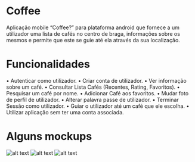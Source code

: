 # Coffee
  Aplicação mobile “Coffee?” para plataforma android que fornece a um utilizador uma lista de cafés no centro de braga, informações sobre os mesmos  e permite que este se guie até ela através da sua localização.

# Funcionalidades
  • Autenticar como utilizador.
  • Criar conta de utilizador.
  • Ver informação sobre um café.
  • Consultar Lista Cafés (Recentes, Rating, Favoritos).
  • Pesquisar um café por nome.
  • Adicionar Café aos favoritos.
  • Mudar foto de perfil de utilizador.
  • Alterar palavra passe de utilizador.
  • Terminar Sessão como utilizador.
  • Guiar o utilizador até um café que ele escolha.
  • Utilizar aplicação sem ter uma conta associada.
  
# Alguns mockups
![alt text](https://github.com/Tatsuya26/Coffee/autenticar.png)
![alt text](https://github.com/Tatsuya26/Coffee/mapa.png)
![alt text](https://github.com/Tatsuya26/Coffee/pesquisar.png)

